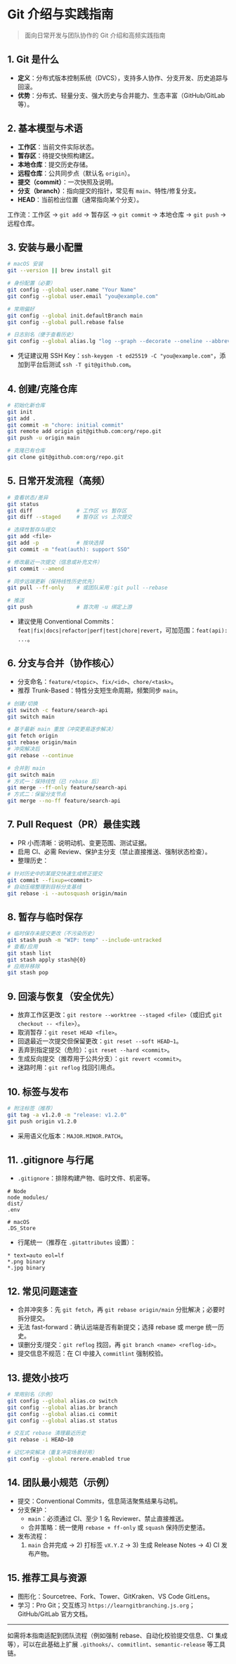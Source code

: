 # Git 介绍与实践指南

> 面向日常开发与团队协作的 Git 介绍和高频实践指南

## 1. Git 是什么

- **定义**：分布式版本控制系统（DVCS），支持多人协作、分支开发、历史追踪与回滚。
- **优势**：分布式、轻量分支、强大历史与合并能力、生态丰富（GitHub/GitLab 等）。

## 2. 基本模型与术语

- **工作区**：当前文件实际状态。
- **暂存区**：待提交快照构建区。
- **本地仓库**：提交历史存储。
- **远程仓库**：公共同步点（默认名 `origin`）。
- **提交（commit）**：一次快照及说明。
- **分支（branch）**：指向提交的指针，常见有 `main`、特性/修复分支。
- **HEAD**：当前检出位置（通常指向某个分支）。

工作流：工作区 → `git add` → 暂存区 → `git commit` → 本地仓库 → `git push` → 远程仓库。

## 3. 安装与最小配置

```bash
# macOS 安装
git --version || brew install git

# 身份配置（必要）
git config --global user.name "Your Name"
git config --global user.email "you@example.com"

# 常用偏好
git config --global init.defaultBranch main
git config --global pull.rebase false

# 日志别名（便于查看历史）
git config --global alias.lg "log --graph --decorate --oneline --abbrev-commit"
```

- 凭证建议用 SSH Key：`ssh-keygen -t ed25519 -C "you@example.com"`，添加到平台后测试 `ssh -T git@github.com`。

## 4. 创建/克隆仓库

```bash
# 初始化新仓库
git init
git add .
git commit -m "chore: initial commit"
git remote add origin git@github.com:org/repo.git
git push -u origin main

# 克隆已有仓库
git clone git@github.com:org/repo.git
```

## 5. 日常开发流程（高频）

```bash
# 查看状态/差异
git status
git diff              # 工作区 vs 暂存区
git diff --staged     # 暂存区 vs 上次提交

# 选择性暂存与提交
git add <file>
git add -p            # 按块选择
git commit -m "feat(auth): support SSO"

# 修改最近一次提交（信息或补充文件）
git commit --amend

# 同步远端更新（保持线性历史优先）
git pull --ff-only    # 或团队采用：git pull --rebase

# 推送
git push              # 首次用 -u 绑定上游
```

- 建议使用 Conventional Commits：`feat|fix|docs|refactor|perf|test|chore|revert`，可加范围：`feat(api): ...`。

## 6. 分支与合并（协作核心）

- 分支命名：`feature/<topic>`、`fix/<id>`、`chore/<task>`。
- 推荐 Trunk-Based：特性分支短生命周期，频繁同步 `main`。

```bash
# 创建/切换
git switch -c feature/search-api
git switch main

# 基于最新 main 重放（冲突更易逐步解决）
git fetch origin
git rebase origin/main
# 冲突解决后
git rebase --continue

# 合并到 main
git switch main
# 方式一：保持线性（已 rebase 后）
git merge --ff-only feature/search-api
# 方式二：保留分支节点
git merge --no-ff feature/search-api
```

## 7. Pull Request（PR）最佳实践

- PR 小而清晰：说明动机、变更范围、测试证据。
- 启用 CI、必需 Review、保护主分支（禁止直接推送、强制状态检查）。
- 整理历史：

```bash
# 针对历史中的某提交快速生成修正提交
git commit --fixup=<commit>
# 自动压缩整理到目标分支基线
git rebase -i --autosquash origin/main
```

## 8. 暂存与临时保存

```bash
# 临时保存未提交更改（不污染历史）
git stash push -m "WIP: temp" --include-untracked
# 查看/应用
git stash list
git stash apply stash@{0}
# 应用并移除
git stash pop
```

## 9. 回滚与恢复（安全优先）

- 放弃工作区更改：`git restore --worktree --staged <file>`（或旧式 `git checkout -- <file>`）。
- 取消暂存：`git reset HEAD <file>`。
- 回退最近一次提交但保留更改：`git reset --soft HEAD~1`。
- 丢弃到指定提交（危险）：`git reset --hard <commit>`。
- 生成反向提交（推荐用于公共分支）：`git revert <commit>`。
- 迷路时用：`git reflog` 找回引用点。

## 10. 标签与发布

```bash
# 附注标签（推荐）
git tag -a v1.2.0 -m "release: v1.2.0"
git push origin v1.2.0
```

- 采用语义化版本：`MAJOR.MINOR.PATCH`。

## 11. .gitignore 与行尾

- `.gitignore`：排除构建产物、临时文件、机密等。

```text
# Node
node_modules/
dist/
.env

# macOS
.DS_Store
```

- 行尾统一（推荐在 `.gitattributes` 设置）：

```text
* text=auto eol=lf
*.png binary
*.jpg binary
```

## 12. 常见问题速查

- 合并冲突多：先 `git fetch`，再 `git rebase origin/main` 分批解决；必要时拆分提交。
- 无法 fast-forward：确认远端是否有新提交；选择 rebase 或 merge 统一历史。
- 误删分支/提交：`git reflog` 找回，再 `git branch <name> <reflog-id>`。
- 提交信息不规范：在 CI 中接入 `commitlint` 强制校验。

## 13. 提效小技巧

```bash
# 常用别名（示例）
git config --global alias.co switch
git config --global alias.br branch
git config --global alias.ci commit
git config --global alias.st status

# 交互式 rebase 清理最近历史
git rebase -i HEAD~10

# 记忆冲突解决（重复冲突场景好用）
git config --global rerere.enabled true
```

## 14. 团队最小规范（示例）

- 提交：Conventional Commits，信息简洁聚焦结果与动机。
- 分支保护：
  - `main`：必须通过 CI、至少 1 名 Reviewer、禁止直接推送。
  - 合并策略：统一使用 `rebase + ff-only` 或 `squash` 保持历史整洁。
- 发布流程：
  1. `main` 合并完成 → 2) 打标签 `vX.Y.Z` → 3) 生成 Release Notes → 4) CI 发布产物。

## 15. 推荐工具与资源

- 图形化：Sourcetree、Fork、Tower、GitKraken、VS Code GitLens。
- 学习：Pro Git；交互练习 `https://learngitbranching.js.org`；GitHub/GitLab 官方文档。

---

如需将本指南适配到团队流程（例如强制 rebase、自动化校验提交信息、CI 集成等），可以在此基础上扩展 `.githooks/`、`commitlint`、`semantic-release` 等工具链。
